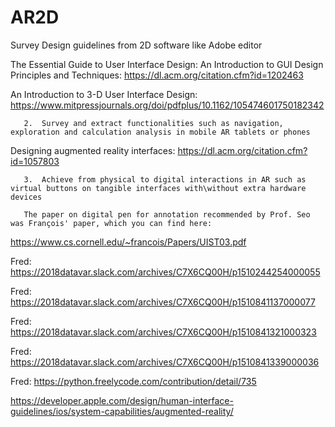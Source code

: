 # AR2D

 Survey Design guidelines from 2D software like Adobe editor  
 

 
The Essential Guide to User Interface Design: An Introduction to GUI Design Principles and Techniques: https://dl.acm.org/citation.cfm?id=1202463
 
An Introduction to 3-D User Interface Design: https://www.mitpressjournals.org/doi/pdfplus/10.1162/105474601750182342
 

       2.  Survey and extract functionalities such as navigation, exploration and calculation analysis in mobile AR tablets or phones  
 

Designing augmented reality interfaces: https://dl.acm.org/citation.cfm?id=1057803

       3.  Achieve from physical to digital interactions in AR such as virtual buttons on tangible interfaces with\without extra hardware devices 
       
       The paper on digital pen for annotation recommended by Prof. Seo was François' paper, which you can find here:
https://www.cs.cornell.edu/~francois/Papers/UIST03.pdf


Fred:
https://2018datavar.slack.com/archives/C7X6CQ00H/p1510244254000055

Fred:
https://2018datavar.slack.com/archives/C7X6CQ00H/p1510841137000077

Fred:
https://2018datavar.slack.com/archives/C7X6CQ00H/p1510841321000323

Fred:
https://2018datavar.slack.com/archives/C7X6CQ00H/p1510841339000036

Fred:
https://python.freelycode.com/contribution/detail/735

https://developer.apple.com/design/human-interface-guidelines/ios/system-capabilities/augmented-reality/
